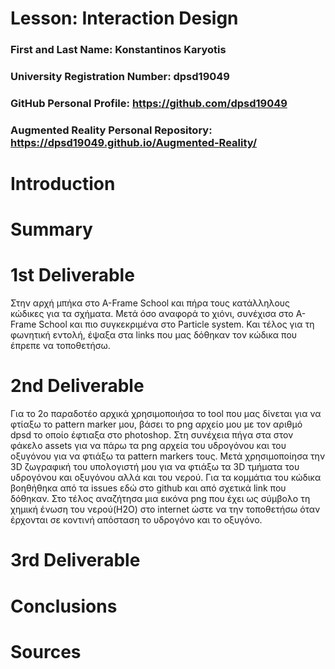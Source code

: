 # Lesson: Interaction Design

### First and Last Name: Konstantinos Karyotis
### University Registration Number: dpsd19049
### GitHub Personal Profile: https://github.com/dpsd19049
### Augmented Reality Personal Repository: https://dpsd19049.github.io/Augmented-Reality/

# Introduction

# Summary


# 1st Deliverable
Στην αρχή μπήκα στο Α-Frame School και πήρα τους κατάλληλους κώδικες για τα σχήματα. Μετά όσο αναφορά το χιόνι, συνέχισα στο A-Frame School και πιο συγκεκριμένα στο Particle system. Και τέλος για τη φωνητική εντολή, έψαξα στα links που μας δόθηκαν τον κώδικα που έπρεπε να τοποθετήσω.


# 2nd Deliverable
Για το 2ο παραδοτέο αρχικά χρησιμοποιήσα το tool που μας δίνεται για να φτίαξω το pattern marker μου, βάσει το png αρχείο μου με τον αριθμό dpsd το οποίο έφτιαξα στο photoshop. Στη συνέχεια πήγα στα στον φάκελο assets για να πάρω τα png αρχεία του υδρογόνου και του οξυγόνου για να φτιάξω τα pattern markers τους. Μετά χρησιμοποίησα την 3D ζωγραφική του υπολογιστή μου για να φτιάξω τα 3D τμήματα του υδρογόνου και οξυγόνου αλλά και του νερού. Για τα κομμάτια του κώδικα βοηθήθηκα από τα issues εδώ στο github και από σχετικά link που δόθηκαν. Στο τέλος αναζήτησα μια εικόνα png που έχει ως σύμβολο τη χημική ένωση του νερού(Η2Ο) στο internet ώστε να την τοποθετήσω όταν έρχονται σε κοντινή απόσταση το υδρογόνο και το οξυγόνο.






# 3rd Deliverable 


# Conclusions


# Sources
